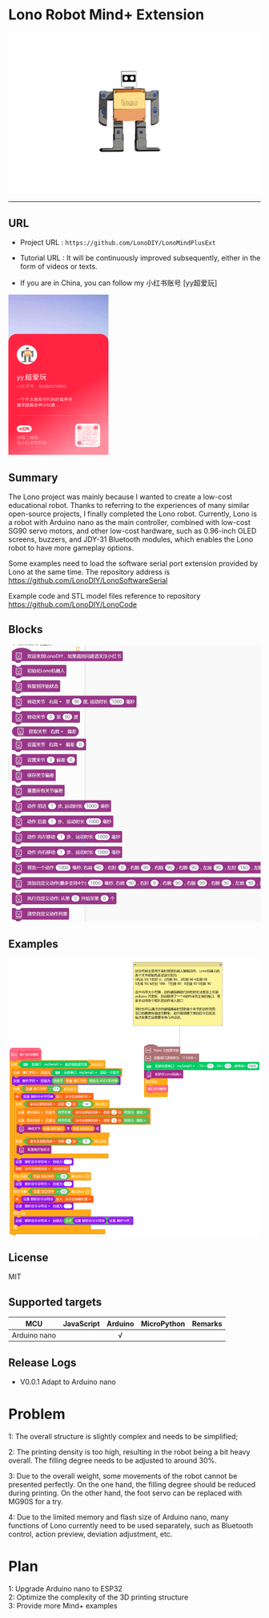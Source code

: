# Lono Robot Mind+ Extension


![](./arduinoC/_images/featured.png)



---------------------------------------------------------


## URL
* Project URL : ```https://github.com/LonoDIY/LonoMindPlusExt```

* Tutorial URL : It will be continuously improved subsequently, either in the form of videos or texts.

* If you are in China, you can follow my 小红书账号 [yy超爱玩]   
<img src="./arduinoC/_images/xiaohongshu.png" width="200" height="320" />

## Summary
The Lono project was mainly because I wanted to create a low-cost educational robot. Thanks to referring to the experiences of many similar open-source projects, I finally completed the Lono robot. Currently, Lono is a robot with Arduino nano as the main controller, combined with low-cost SG90 servo motors, and other low-cost hardware, such as 0.96-inch OLED screens, buzzers, and JDY-31 Bluetooth modules, which enables the Lono robot to have more gameplay options.

Some examples need to load the software serial port extension provided by Lono at the same time. The repository address is https://github.com/LonoDIY/LonoSoftwareSerial   

Example code and STL model files reference to repository https://github.com/LonoDIY/LonoCode

## Blocks

![](./arduinoC/_images/blocks.png)



## Examples

![](./arduinoC/_images/example.png)

## License

MIT

## Supported targets

MCU                | JavaScript    | Arduino   | MicroPython    | Remarks
------------------ | :----------: | :----------: | :---------: | -----
Arduino nano        |             |       √       |             | 



## Release Logs
* V0.0.1  Adapt to Arduino nano

# Problem   
1: The overall structure is slightly complex and needs to be simplified;   

2: The printing density is too high, resulting in the robot being a bit heavy overall. The filling degree needs to be adjusted to around 30%.   

3: Due to the overall weight, some movements of the robot cannot be presented perfectly. On the one hand, the filling degree should be reduced during printing. On the other hand, the foot servo can be replaced with MG90S for a try.   

4: Due to the limited memory and flash size of Arduino nano, many functions of Lono currently need to be used separately, such as Bluetooth control, action preview, deviation adjustment, etc.

# Plan   
1: Upgrade Arduino nano to ESP32   
2: Optimize the complexity of the 3D printing structure   
3: Provide more Mind+ examples
